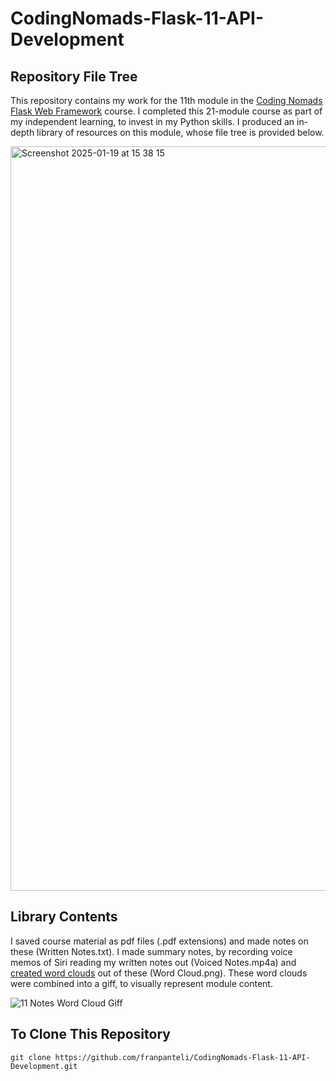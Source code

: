 # CodingNomads-Flask-11-API-Development
## Repository File Tree
This repository contains my work for the 11th module in the [Coding Nomads Flask Web Framework](https://codingnomads.com/course/python-flask-web-framework) course. I completed this 21-module course as part of my independent learning, to invest in my Python skills. I produced an in-depth library of resources on this module, whose file tree is provided below. 

<img width="1191" alt="Screenshot 2025-01-19 at 15 38 15" src="https://github.com/user-attachments/assets/80762c7b-2574-4779-bfb1-d51e8d27fa19" />

## Library Contents
I saved course material as pdf files (.pdf extensions) and made notes on these (Written Notes.txt). I made summary notes, by recording voice memos of Siri reading my written notes out (Voiced Notes.mp4a) and [created word clouds](https://wordart.com/create) out of these (Word Cloud.png). These word clouds were combined into a giff, to visually represent module content.

![11 Notes Word Cloud Giff](https://github.com/user-attachments/assets/1445424f-4621-4522-b677-72ed26571d7f)

## To Clone This Repository
```
git clone https://github.com/franpanteli/CodingNomads-Flask-11-API-Development.git
```
